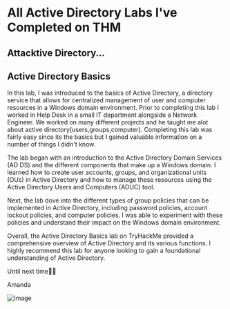 # All Active Directory Labs I've Completed on THM

## Attacktive Directory...

## Active Directory Basics

In this lab, I was introduced to the basics of Active Directory, a directory service that allows for centralized management of user and computer resources in a Windows domain environment.
Prior to completing this lab I worked in Help Desk in a small IT department alongside a Network Engineer. We worked on many different projects and he taught me alot about active directory(users,groups,computer). Completing this lab was fairly easy since its the basics but I gained valuable information on a number of things I didn't know.

The lab began with an introduction to the Active Directory Domain Services (AD DS) and the different components that make up a Windows domain. I learned how to create user accounts, groups, and organizational units (OUs) in Active Directory and how to manage these resources using the Active Directory Users and Computers (ADUC) tool.

Next, the lab dove into the different types of group policies that can be implemented in Active Directory, including password policies, account lockout policies, and computer policies. I was able to experiment with these policies and understand their impact on the Windows domain environment.

Overall, the Active Directory Basics lab on TryHackMe provided a comprehensive overview of Active Directory and its various functions. I highly recommend this lab for anyone looking to gain a foundational understanding of Active Directory.

Until next time✌🏽

Amanda


![image](https://github.com/alubin03/THM-AD/assets/141780397/19c2fc45-6d37-40d5-ae26-8aaf384b5c3f)
